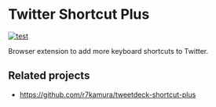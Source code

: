 # Twitter Shortcut Plus

[![test](https://github.com/r7kamura/twitter-shortcut-plus/actions/workflows/test.yml/badge.svg)](https://github.com/r7kamura/twitter-shortcut-plus/actions/workflows/test.yml)

Browser extension to add more keyboard shortcuts to Twitter.

## Related projects

- <https://github.com/r7kamura/tweetdeck-shortcut-plus>
